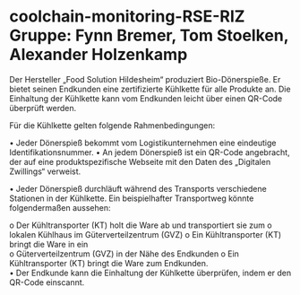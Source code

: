 # coolchain-monitoring-RSE-RIZ Gruppe: Fynn Bremer, Tom Stoelken, Alexander Holzenkamp 
 Der Hersteller „Food Solution Hildesheim“ produziert Bio-Dönerspieße. Er bietet seinen Endkunden eine  zertifizierte Kühlkette für alle Produkte an. Die Einhaltung der Kühlkette kann vom Endkunden leicht über  einen QR-Code überprüft werden. 

 Für die Kühlkette gelten folgende Rahmenbedingungen: 

• Jeder Dönerspieß bekommt vom Logistikunternehmen eine eindeutige Identifikationsnummer. 
• An jedem Dönerspieß ist ein QR-Code angebracht, der auf eine produktspezifische Webseite mit 
den Daten des „Digitalen Zwillings“ verweist.  

• Jeder Dönerspieß durchläuft während des Transports verschiedene Stationen in der Kühlkette. 
Ein beispielhafter Transportweg könnte folgendermaßen aussehen: 

o Der Kühltransporter (KT) holt die Ware ab und transportiert sie zum 
o lokalen Kühlhaus im Güterverteilzentrum (GVZ) 
o Ein Kühltransporter (KT) bringt die Ware in ein  
o Güterverteilzentrum (GVZ) in der Nähe des Endkunden 
o Ein Kühltransporter (KT) bringt die Ware zum Endkunden.  
• Der Endkunde kann die Einhaltung der Kühlkette überprüfen, indem er den QR-Code einscannt.
